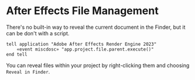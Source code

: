 # After Effects File Management

There's no built-in way to reveal the current document in the Finder, but it can be don't with a script.

``` applescript
tell application "Adobe After Effects Render Engine 2023"
	«event miscdosc» "app.project.file.parent.execute()"
end tell
```

You can reveal files within your project by right-clicking them and choosing `Reveal in Finder`.
